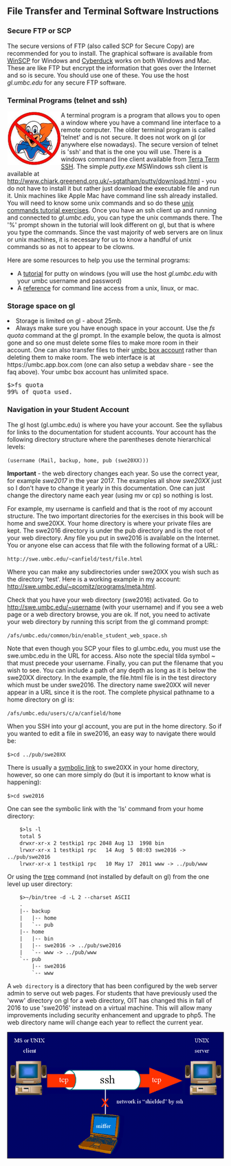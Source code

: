 
## File Transfer and Terminal Software Instructions

### Secure FTP or SCP

The secure versions of FTP (also called SCP for Secure Copy) are recommended for you to install. The graphical software is available 
from <a href="http://winscp.net/eng/index.php">WinSCP</a>
for Windows and <a href="http://cyberduck.ch">Cyberduck</a> works on both Windows and Mac. These are like FTP but encrypt the information that goes over the Internet and so is secure.  You should use one of these. You use the host<em> gl.umbc.edu</em>
for any secure FTP software.

### Terminal Programs (telnet and ssh)

<img src="images/no-clowns1.jpg" height="125" width="125" style="float:left"/>
A terminal program is a program that allows you to open a window where you have a command line interface to a remote computer.  The older terminal program is called 'telnet' and is not secure. It does not work on gl (or anywhere else nowadays).
The secure version of telnet is 'ssh' and that is the one you will use.  
There is a windows command line client available from 
<a href="http://www.ayera.com/teraterm/">Terra Term SSH</a>. 
The simple <em>putty.exe</em> MSWindows ssh client is available at 
<a href="http://www.chiark.greenend.org.uk/%7esgtatham/putty/download.html">
	http://www.chiark.greenend.org.uk/~sgtatham/putty/download.html</a>
- you do not have to install it but rather just download the executable file and run it. 
  Unix machines like Apple Mac have command line ssh already installed.
  ​      
You will need to know some unix commands and so do these <a href="unix.html">unix commands tutorial exercises</a>.  Once you have an ssh client up and running and connected to <em>gl.umbc.edu</em>, you can type the unix commands there. The '%' prompt shown in the tutorial will look different on gl, but that is where you type the commands. Since the vast majority of web servers are on linux or unix machines, it is necessary for us to know a handful of unix commands so as not to appear to be clowns.

Here are some resources to help you use the terminal programs:

- A <a href="http://www.fastcomet.com/tutorials/getting-started/putty">tutorial</a> for putty on windows (you will use the host <em>gl.umbc.edu </em>with your umbc username and password)
- A <a href="https://www.tutorialspoint.com/unix/unix-useful-commands.htm">reference</a> for command line access from a unix, linux, or mac.

### Storage space on gl

<li>Storage is limited on gl - about 25mb.</li>
<li>Always make sure you have enough space in your account. Use the <em>fs quota</em> command at the gl prompt.  In the example below, the quota is almost gone and so one must delete some files to make more room in their account.  One can also transfer files to their <a href="https://wiki.umbc.edu/display/faq/Box">umbc box account</a> rather than deleting them to make room.  The web interface is at https://umbc.app.box.com (one can also setup a webdav share - see the faq above).  Your umbc box account has unlimited space.
<pre>
$>fs quota
99% of quota used.
</pre>
</li>

### Navigation in your Student Account

The gl host (gl.umbc.edu) is where you have your account. See the syllabus for links to the documentation for student accounts. Your account has the following directory structure where the parentheses denote hierarchical levels:

`(username (Mail, backup, home, pub (swe20XX)))`

<div class="noteBorder">
<b>Important</b> - the web directory changes each year.  So use the correct year, for example <em>swe2017</em> in the year 2017. The examples all show <em>swe20XX</em> just so I don't have to change it yearly in this documentation. One can just change the directory name each year (using mv or cp) so nothing is lost.
</div>

For example, my username is canfield and that is the root of my account structure. The two important directories for the exercises in this book will be home and swe20XX. Your home directory is where your private files are kept. The swe2016 directory is under the pub directory and is the root of your web directory. Any file you put in swe2016 is available on the Internet. You or anyone else can access that file with the following format of a URL:

`http://swe.umbc.edu/~canfield/test/file.html`

Where you can make any subdirectories under swe20XX you wish such as the directory 'test'.  Here is a working example in my account: http://swe.umbc.edu/~pcomitz/programs/meta.html.

Check that you have your web directory (swe2016) activated. Go to http://swe.umbc.edu/~username (with your username) and if you see a web page or a web directory browse, you are ok. If not, you need to activate your web directory by running this script from the gl command prompt:

`/afs/umbc.edu/common/bin/enable_student_web_space.sh`

Note that even though you SCP your files to gl.umbc.edu, you must use the swe.umbc.edu in the URL for access. Also note the special tilda symbol ~ that must precede your username. Finally, you can put the filename that you wish to see. You can include a path of any depth as long as it is below the swe20XX directory. In the example, the file.html file is in the test directory which must be under swe2016. The directory name swe20XX will never appear in a URL since it is the root. The complete physical pathname to a home directory on gl is:

`/afs/umbc.edu/users/c/a/canfield/home`

When you SSH into your gl account, you are put in the home directory. So if you wanted to edit a file in swe2016, an easy way to navigate there would be:

`$>cd ../pub/swe20XX`

There is usually a [symbolic link](https://en.wikipedia.org/wiki/Symbolic_link) to swe20XX in your home directory, however, so one can more simply do (but it is important to know what is happening):

`$>cd swe2016`

One can see the symbolic link with the 'ls' command from your home directory:

		$>ls -l
		total 5
		drwxr-xr-x 2 testkip1 rpc 2048 Aug 13  1998 bin
		lrwxr-xr-x 1 testkip1 rpc   14 Aug  5 08:03 swe2016 -> ../pub/swe2016
		lrwxr-xr-x 1 testkip1 rpc   10 May 17  2011 www -> ../pub/www

Or using the [tree](http://mama.indstate.edu/users/ice/tree/) command (not installed by default on gl) from the one level up user directory:

		$>~/bin/tree -d -L 2 --charset ASCII
		.
		|-- backup
		|   |-- home
		|   `-- pub
		|-- home
		|   |-- bin
		|   |-- swe2016 -> ../pub/swe2016
		|   `-- www -> ../pub/www
		`-- pub
		    |-- swe2016
		    `-- www

A `web directory` is a directory that has been configured by the web server admin to serve out web pages.  For students that have previously used the 'www' directory on gl for a web directory, OIT has changed this in fall of 2016 to use 'swe2016' instead on a virtual machine. This will allow many improvements including security enhancement and upgrade to php5.  The web directory name will change each year to reflect the current year.


<img src="images/p19715.gif"/>

